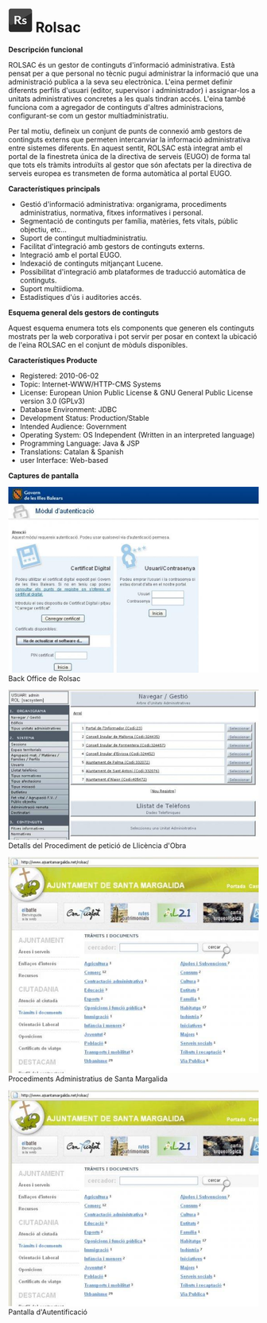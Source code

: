 # ![Logo](https://github.com/GovernIB/maven/raw/binaris/rolsac/projectinfo_Attachments/icon.jpg) Rolsac


**Descripción funcional**

ROLSAC és un gestor de continguts d'informació administrativa. Està pensat per a que personal no tècnic pugui administrar la informació que una administració publica a la seva seu electrònica.  L'eina permet definir diferents perfils d'usuari (editor, supervisor i administrador) i assignar-los a unitats administratives concretes a les quals tindran accés.  L'eina també funciona com a agregador de continguts d'altres administracions, configurant-se com un gestor multiadministratiu.

Per tal motiu, defineix un conjunt de punts de connexió amb gestors de continguts externs que permeten intercanviar la informació administrativa entre sistemes diferents. En aquest sentit, ROLSAC està integrat amb el portal de la finestreta única de la directiva de serveis (EUGO) de forma tal que tots els tràmits introduïts al gestor que són afectats per la directiva de serveis europea es transmeten de forma automàtica al portal EUGO.


**Característiques principals**

* Gestió d'informació administrativa: organigrama, procediments administratius, normativa, fitxes informatives i personal.
* Segmentació de continguts per família, matèries, fets vitals, públic objectiu, etc...
* Suport de contingut multiadministratiu.
* Facilitat d'integració amb gestors de continguts externs.
* Integració amb el portal EUGO.
* Indexació de continguts mitjançant Lucene.
* Possibilitat d'integració amb plataformes de traducció automàtica de continguts.
* Suport multiidioma.
* Estadístiques d'ús i auditories accés.

 

**Esquema general dels gestors de continguts**

Aquest esquema enumera tots els components que generen els continguts mostrats per la web corporativa i pot servir per posar en context la ubicació de l'eina ROLSAC en el conjunt de mòduls disponibles.


**Característiques Producte**

* Registered: 2010-06-02
* Topic: Internet-WWW/HTTP-CMS Systems
* License: European Union Public License  & GNU General Public License version 3.0 (GPLv3)
* Database Environment: JDBC
* Development Status: Production/Stable
* Intended Audience: Government
* Operating System: OS Independent (Written in an interpreted language)
* Programming Language: Java & JSP
* Translations: Catalan & Spanish
* user Interface: Web-based




**Captures de pantalla**

![Back Office de Rolsac](https://github.com/GovernIB/maven/raw/binaris/rolsac/projectinfo_Attachments/screenshots/313663.jpg)<br/>
Back Office de Rolsac



![Detalls del Procediment de petició de Llicència d'Obra](https://github.com/GovernIB/maven/raw/binaris/rolsac/projectinfo_Attachments/screenshots/313665.jpg)<br/>
Detalls del Procediment de petició de Llicència d'Obra



![Procediments Administratius de Santa Margalida](https://github.com/GovernIB/maven/raw/binaris/rolsac/projectinfo_Attachments/screenshots/313667.jpg)<br/>
Procediments Administratius de Santa Margalida



![Pantalla d'Autentificació](https://github.com/GovernIB/maven/raw/binaris/rolsac/projectinfo_Attachments/screenshots/313667.jpg)<br/>
Pantalla d'Autentificació

